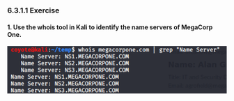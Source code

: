 ### 6.3.1.1 Exercise
#### 1. Use the whois tool in Kali to identify the name servers of MegaCorp One.

![image-20200612180646303](.6.3.1.1.assets/image-20200612180646303.png)